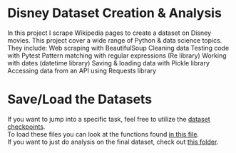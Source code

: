 # Disney Dataset Creation & Analysis

In this project I scrape Wikipedia pages to create a dataset on Disney movies. This project cover a wide range of Python & data science topics. They include:
Web scraping with BeautifulSoup
Cleaning data
Testing code with Pytest
Pattern matching with regular expressions (Re library)
Working with dates (datetime library)
Saving & loading data with Pickle library
Accessing data from an API using Requests library

# Save/Load the Datasets
If you want to jump into a specific task, feel free to utilize the [dataset checkpoints](https://github.com/Mariam-Fathi/disney-data-science/tree/main/dataset_checkpoints). <br />
To load these files you can look at the functions found [in this file](https://github.com/Mariam-Fathi/disney-data-science/blob/main/helper/save_and_load_dataset_checkpoints.py). <br />
If you want to just do analysis on the final dataset, check out [this folder](https://github.com/Mariam-Fathi/disney-data-science/tree/main/dataset). <br />
